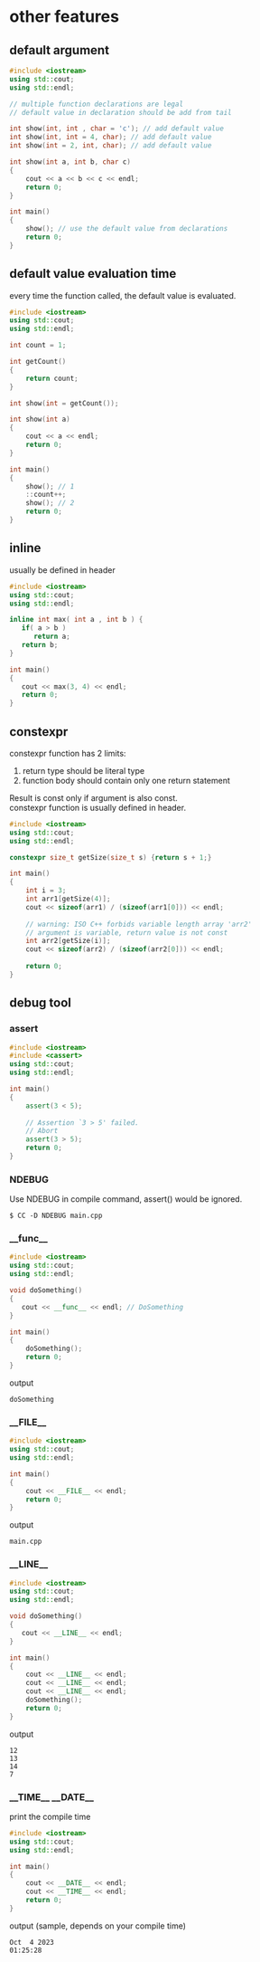 # other features

## default argument
```cpp
#include <iostream>
using std::cout;
using std::endl;

// multiple function declarations are legal
// default value in declaration should be add from tail

int show(int, int , char = 'c'); // add default value
int show(int, int = 4, char); // add default value
int show(int = 2, int, char); // add default value

int show(int a, int b, char c)
{
    cout << a << b << c << endl;
    return 0;
}

int main()
{
    show(); // use the default value from declarations
    return 0;
}
```

## default value evaluation time
every time the function called, the default value is evaluated.
```cpp
#include <iostream>
using std::cout;
using std::endl;

int count = 1;

int getCount()
{
    return count;    
}

int show(int = getCount());

int show(int a)
{
    cout << a << endl;
    return 0;
}

int main()
{
    show(); // 1
    ::count++;
    show(); // 2
    return 0;
}
```

## inline
usually be defined in header
```cpp
#include <iostream>
using std::cout;
using std::endl;

inline int max( int a , int b ) {
   if( a > b )
      return a;
   return b;
}

int main()
{
   cout << max(3, 4) << endl;
   return 0;
}
```

## constexpr
constexpr function has 2 limits:  
1. return type should be literal type  
2. function body should contain only one return statement  

Result is const only if argument is also const.  
constexpr function is usually defined in header.

```cpp
#include <iostream>
using std::cout;
using std::endl;

constexpr size_t getSize(size_t s) {return s + 1;}

int main()
{
    int i = 3;
    int arr1[getSize(4)];
    cout << sizeof(arr1) / (sizeof(arr1[0])) << endl;
    
    // warning: ISO C++ forbids variable length array 'arr2'
    // argument is variable, return value is not const
    int arr2[getSize(i)];
    cout << sizeof(arr2) / (sizeof(arr2[0])) << endl;
    
    return 0;
}
```

## debug tool
### assert
```cpp
#include <iostream>
#include <cassert>
using std::cout;
using std::endl;

int main()
{
    assert(3 < 5);
    
    // Assertion `3 > 5' failed.
    // Abort
    assert(3 > 5);
    return 0;
}
```

### NDEBUG
Use NDEBUG in compile command, assert() would be ignored.
```
$ CC -D NDEBUG main.cpp
```
### \_\_func\_\_
```cpp
#include <iostream>
using std::cout;
using std::endl;

void doSomething()
{
   cout << __func__ << endl; // DoSomething
}

int main()
{
    doSomething();
    return 0;
}
```
output
```
doSomething
```
### \_\_FILE\_\_
```cpp
#include <iostream>
using std::cout;
using std::endl;

int main()
{
    cout << __FILE__ << endl;
    return 0;
}
```
output
```
main.cpp
```

### \_\_LINE\_\_
```cpp
#include <iostream>
using std::cout;
using std::endl;

void doSomething()
{
   cout << __LINE__ << endl;
}

int main()
{
    cout << __LINE__ << endl;
    cout << __LINE__ << endl;
    cout << __LINE__ << endl;
    doSomething();
    return 0;
}
```
output
```
12
13
14
7
```

### \_\_TIME\_\_  \_\_DATE\_\_
print the compile time
```cpp
#include <iostream>
using std::cout;
using std::endl;

int main()
{
    cout << __DATE__ << endl;
    cout << __TIME__ << endl;
    return 0;
}
```
output (sample, depends on your compile time)
```
Oct  4 2023
01:25:28
```